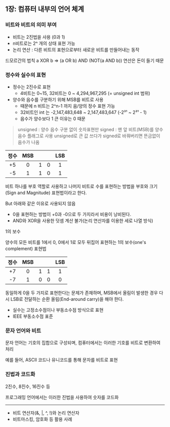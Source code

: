 ## 1장: 컴퓨터 내부의 언어 체계

### 비트와 비트의 의미 부여

- 비트는 2진법을 사용 (0과 1)
- n비트로는 2ⁿ 개의 상태 표현 가능
- 논리 연산 : 다른 비트의 표현으로부터 새로운 비트를 만들어내는 동작


드모르간의 법칙
a XOR b => (a OR b) AND (NOT(a AND b))
연산은 돈이 들기 때문

### 정수와 실수의 표현

- 정수는 2진수로 표현
  - 4비트는 0~15, 32비트는 0 ~ 4,294,967,295 (= unsigned int 범위)
- 양수와 음수를 구분하기 위해 MSB를 비트로 사용
  - 때문에 n 비트는 2^n-1 까지 음/양의 정수 표현 가능
  - 32비트인 int 는 -2,147,483,648 ~ 2,147,483,647 (-2³¹ ~ 2³¹ - 1)
  - 음수가 양수보다 1 큰 이유는 0 때문

> unsigned : 양수 음수 구분 없이 숫자표현만
> signed : 맨 앞 비트(MSB)를 양수 음수 플래그로 사용
> unsigned로 큰 값 쓰다가 signed로 바꿔버리면 뜬금없이 음수가 나옴

| 정수| MSB |  | | LSB |
|:--:|:--:|:--:|:--:|:--:|
|+5 |0|1|0|1|
|-5 |1|1|0|1|

비트 하나를 부호 역할로 사용하고 나머지 비트로 수를 표현하는 방법을 부호와 크기(Sign and Magnitude) 표현법이라고 한다.

But 아래와 같은 이유로 사용되지 않음
- 0을 표현하는 방법이 +0과 -0으로 두 가지라서 비용이 낭비된다.
- AND와 XOR을 사용한 덧셈 계산 불가(논리 연산자를 이용한 세로 나열 방식)


1의 보수

양수의 모든 비트를 1에서 0, 0에서 1로 모두 뒤집어 표현하는 1의 보수(one's complement) 표현법

| 정수| MSB |  | | LSB |
|:--:|:--:|:--:|:--:|:--:|
|+7 |0|1|1|1|
|-7 |1|0|0|0|


동일하게 0을 두 가지로 표현한다는 문제가 존재하며, MSB에서 올림이 발생한 경우 다시 LSB로 전달하는 순환 올림(End-around carry)을 해야 한다.



- 실수는 고정소수점이나 부동소수점 방식으로 표현
- IEEE 부동소수점 표준

### 문자 언어와 비트

문자 언어는 기호의 집합으로 구성되며, 컴퓨터에서는 이러한 기호를 비트로 변환하여 처리

예를 들어, ASCII 코드나 유니코드를 통해 문자를 비트로 표현


### 진법과 코드화

2진수, 8진수, 16진수 등

프로그래밍 언어에서는 이러한 진법을 사용하여 숫자를 코드화


---


- 비트 연산자(&, |, ^, !)와 논리 연산자
- 비트마스킹, 암호화 등 활용 사례